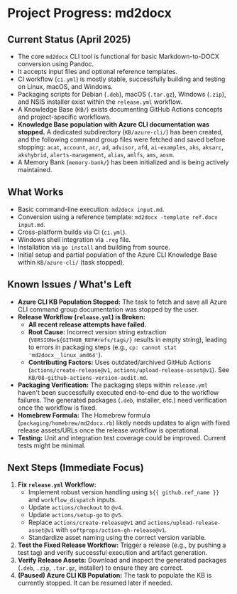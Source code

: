 # Project Progress: md2docx

## Current Status (April 2025)

-   The core `md2docx` CLI tool is functional for basic Markdown-to-DOCX conversion using Pandoc.
-   It accepts input files and optional reference templates.
-   CI workflow (`ci.yml`) is mostly stable, successfully building and testing on Linux, macOS, and Windows.
-   Packaging scripts for Debian (`.deb`), macOS (`.tar.gz`), Windows (`.zip`), and NSIS installer exist within the `release.yml` workflow.
-   A Knowledge Base (`KB/`) exists documenting GitHub Actions concepts and project-specific workflows.
-   **Knowledge Base population with Azure CLI documentation was stopped.** A dedicated subdirectory (`KB/azure-cli/`) has been created, and the following command group files were fetched and saved before stopping: `acat`, `account`, `acr`, `ad`, `advisor`, `afd`, `ai-examples`, `aks`, `aksarc`, `akshybrid`, `alerts-management`, `alias`, `amlfs`, `ams`, `aosm`.
-   A Memory Bank (`memory-bank/`) has been initialized and is being actively maintained.

## What Works

-   Basic command-line execution: `md2docx input.md`.
-   Conversion using a reference template: `md2docx -template ref.docx input.md`.
-   Cross-platform builds via CI (`ci.yml`).
-   Windows shell integration via `.reg` file.
-   Installation via `go install` and building from source.
-   Initial setup and partial population of the Azure CLI Knowledge Base within `KB/azure-cli/` (task stopped).

## Known Issues / What's Left

-   **Azure CLI KB Population Stopped:** The task to fetch and save all Azure CLI command group documentation was stopped by the user.
-   **Release Workflow (`release.yml`) is Broken:**
    -   **All recent release attempts have failed.**
    -   **Root Cause:** Incorrect version string extraction (`VERSION=${GITHUB_REF#refs/tags/}` results in empty string), leading to errors in packaging steps (e.g., `cp: cannot stat 'md2docx__linux_amd64'`).
    -   **Contributing Factors:** Uses outdated/archived GitHub Actions (`actions/create-release@v1`, `actions/upload-release-asset@v1`). See `KB/08-github-actions-version-audit.md`.
-   **Packaging Verification:** The packaging steps within `release.yml` haven't been successfully executed end-to-end due to the workflow failures. The generated packages (`.deb`, installer, etc.) need verification once the workflow is fixed.
-   **Homebrew Formula:** The Homebrew formula (`packaging/homebrew/md2docx.rb`) likely needs updates to align with fixed release assets/URLs once the release workflow is operational.
-   **Testing:** Unit and integration test coverage could be improved. Current tests might be minimal.

## Next Steps (Immediate Focus)

1.  **Fix `release.yml` Workflow:**
    -   Implement robust version handling using `${{ github.ref_name }}` and `workflow_dispatch` inputs.
    -   Update `actions/checkout` to `@v4`.
    -   Update `actions/setup-go` to `@v5`.
    -   Replace `actions/create-release@v1` and `actions/upload-release-asset@v1` with `softprops/action-gh-release@v1`.
    -   Standardize asset naming using the correct version variable.
2.  **Test the Fixed Release Workflow:** Trigger a release (e.g., by pushing a test tag) and verify successful execution and artifact generation.
3.  **Verify Release Assets:** Download and inspect the generated packages (`.deb`, `.zip`, `.tar.gz`, installer) to ensure they are correct.
4.  **(Paused) Azure CLI KB Population:** The task to populate the KB is currently stopped. It can be resumed later if needed.
